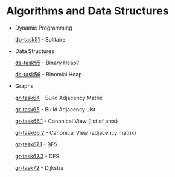 # Algorithms and Data Structures

- Dynamic Programming

   [dp-task51](https://github.com/KirillZhelt/bsu/tree/master/algorithms/dp-task51) - Solitaire
   
- Data Structures

   [ds-task55](https://github.com/KirillZhelt/bsu/tree/master/algorithms/ds-task55) - Binary Heap?
   
   [ds-task56](https://github.com/KirillZhelt/bsu/tree/master/algorithms/ds-task56) - Binomial Heap
   
- Graphs

   [gr-task64](https://github.com/KirillZhelt/bsu/tree/master/algorithms/gr-task64) - Build Adjacency Matrix
   
   [gr-task65](https://github.com/KirillZhelt/bsu/tree/master/algorithms/gr-task65) - Build Adjacency List
   
   [gr-task66.1](https://github.com/KirillZhelt/bsu/tree/master/algorithms/gr-task66.1) - Canonical View (list of arcs)
   
   [gr-task66.2](https://github.com/KirillZhelt/bsu/tree/master/algorithms/gr-task66.2) - Canonical View (adjacency matrix)
   
   [gr-task67.1](https://github.com/KirillZhelt/bsu/tree/master/algorithms/gr-task67.1) - BFS
   
   [gr-task67.2](https://github.com/KirillZhelt/bsu/tree/master/algorithms/gr-task67.2) - DFS

   [gr-task72](https://github.com/KirillZhelt/bsu/tree/master/algorithms/gr-task72) - Dijkstra
